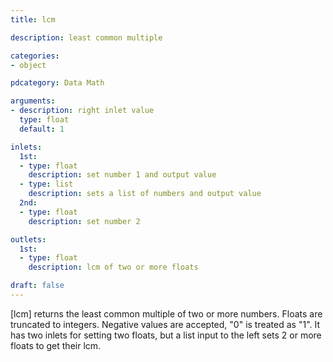 ```yaml
---
title: lcm

description: least common multiple

categories:
- object

pdcategory: Data Math

arguments:
- description: right inlet value
  type: float
  default: 1

inlets:
  1st:
  - type: float
    description: set number 1 and output value
  - type: list
    description: sets a list of numbers and output value
  2nd:
  - type: float
    description: set number 2

outlets:
  1st:
  - type: float
    description: lcm of two or more floats

draft: false
---
```


[lcm] returns the least common multiple of two or more numbers. Floats are truncated to integers. Negative values are accepted, "0" is treated as "1". It has two inlets for setting two floats, but a list input to the left sets 2 or more floats to get their lcm.

